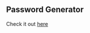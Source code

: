<h2>Password Generator</h2>
<p>Check it out <a href='https://givemeapassword.netlify.app/'>here</a></p>